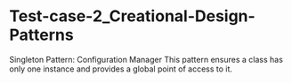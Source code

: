 # Test-case-2_Creational-Design-Patterns
Singleton Pattern: Configuration Manager
This pattern ensures a class has only one instance and provides a global point of access to it.

